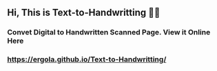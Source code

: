 ## Hi, This is Text-to-Handwritting 👋🏼

### Convet Digital to Handwritten Scanned Page. View it Online Here

### https://ergola.github.io/Text-to-Handwritting/

